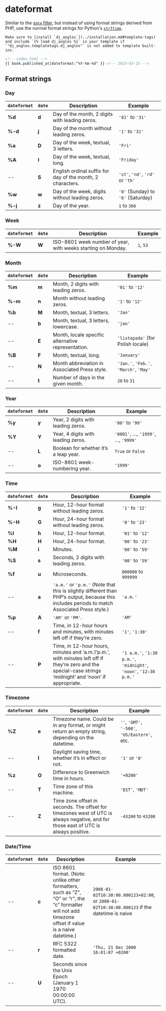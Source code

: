 # dateformat

Similar to the [`date` filter](https://docs.djangoproject.com/en/stable/ref/templates/builtins/#date), but instead of using format strings derived from PHP, use the normal format strings for Python's [`strftime`](https://strftime.org).

```{note}
Make sure to [install `dj_angles`](../installation.md#template-tags) and include `{% load dj_angles %}` in your template if `"dj_angles.templatetags.dj_angles"` is not added to template built-ins.
```

```html
<!-- index.html -->
{{ book.published_at|dateformat:"%Y-%m-%d" }} <!-- 2023-03-15 -->
```

## Format strings

### Day

| `dateformat` | `date` | Description                                                                 | Example                      |
|-------------|-----------------------|-----------------------------------------------------------------------------|-------------------------------------|
| **%d** | **d**            | Day of the month, 2 digits with leading zeros.                             | `'01'` to `'31'`                   |
| **%-d** | **j**            | Day of the month without leading zeros.                                    | `'1'` to `'31'`                    |
| **%a** | **D**            | Day of the week, textual, 3 letters.                                       | `'Fri'`                             |
| **%A** | **l**            | Day of the week, textual, long.                                           | `'Friday'`                          |
| -- | **S**            | English ordinal suffix for day of the month, 2 characters.                 | `'st'`, `'nd'`, `'rd'` or `'th'`   |
| **%w** | **w**            | Day of the week, digits without leading zeros.                             | `'0'` (Sunday) to `'6'` (Saturday) |
| **%-j** | **z**            | Day of the year.                                                           | `1` to `366`                        |

### Week

| `dateformat` | `date` | Description                                                                 | Example                      |
|-------------|-----------------------|-----------------------------------------------------------------------------|-------------------------------------|
| **%-W** | **W**            | ISO-8601 week number of year, with weeks starting on Monday.              | `1`, `53`                           |

### Month

| `dateformat` | `date` | Description                                                                 | Example                      |
|-------------|-----------------------|-----------------------------------------------------------------------------|-------------------------------------|
| **%m** | **m**            | Month, 2 digits with leading zeros.                                        | `'01'` to `'12'`                   |
| **%-m** | **n**            | Month without leading zeros.                                               | `'1'` to `'12'`                    |
| **%b** | **M**            | Month, textual, 3 letters.                                                | `'Jan'`                             |
| -- | **b**            | Month, textual, 3 letters, lowercase.                                     | `'jan'`                             |
| -- | **E**            | Month, locale specific alternative representation.                         | `'listopada'` (for Polish locale)  |
| **%B** | **F**            | Month, textual, long.                                                     | `'January'`                         |
| -- | **N**            | Month abbreviation in Associated Press style.                              | `'Jan.'`, `'Feb.'`, `'March'`, `'May'` |
| -- | **t**            | Number of days in the given month.                                         | `28` to `31`                        |

### Year

| `dateformat` | `date` | Description                                                                 | Example                      |
|-------------|-----------------------|-----------------------------------------------------------------------------|-------------------------------------|
| **%y** | **y**            | Year, 2 digits with leading zeros.                                         | `'00'` to `'99'`                   |
| **%Y** | **Y**            | Year, 4 digits with leading zeros.                                         | `'0001'`, …, `'1999'`, …, `'9999'` |
| -- | **L**            | Boolean for whether it’s a leap year.                                      | `True` or `False`                  |
| -- | **o**            | ISO-8601 week-numbering year.                                             | `'1999'`                            |

### Time

| `dateformat` | `date` | Description                                                                 | Example                      |
|-------------|-----------------------|-----------------------------------------------------------------------------|-------------------------------------|
| **%-I** | **g**            | Hour, 12-hour format without leading zeros.                                | `'1'` to `'12'`                    |
| **%-H** | **G**            | Hour, 24-hour format without leading zeros.                                 | `'0'` to `'23'`                    |
| **%I** | **h**            | Hour, 12-hour format.                                                      | `'01'` to `'12'`                   |
| **%H** | **H**            | Hour, 24-hour format.                                                      | `'00'` to `'23'`                   |
| **%M** | **i**            | Minutes.                                                                    | `'00'` to `'59'`                   |
| **%S** | **s**            | Seconds, 2 digits with leading zeros.                                      | `'00'` to `'59'`                   |
| **%f** | **u**            | Microseconds.                                                               | `000000` to `999999`                |
| -- | **a**            | `'a.m.'` or `'p.m.'` (Note that this is slightly different than PHP’s output, because this includes periods to match Associated Press style.) | `'a.m.'` |
| **%p** | **A**            | `'AM'` or `'PM'`.                                                          | `'AM'`                              |
| -- | **f**            | Time, in 12-hour hours and minutes, with minutes left off if they’re zero. | `'1'`, `'1:30'`                    |
| -- | **P**            | Time, in 12-hour hours, minutes and ‘a.m.’/’p.m.’, with minutes left off if they’re zero and the special-case strings ‘midnight’ and ‘noon’ if appropriate. | `'1 a.m.'`, `'1:30 p.m.'`, `'midnight'`, `'noon'`, `'12:30 p.m.'` |

### Timezone

| `dateformat` | `date` | Description                                                                 | Example                      |
|-------------|-----------------------|-----------------------------------------------------------------------------|-------------------------------------|
| **%Z** | **e**            | Timezone name. Could be in any format, or might return an empty string, depending on the datetime. | `''`, `'GMT'`, `'-500'`, `'US/Eastern'`, etc. |
| -- | **I**            | Daylight saving time, whether it’s in effect or not.                      | `'1'` or `'0'`                     |
| **%z** | **O**            | Difference to Greenwich time in hours.                                     | `'+0200'`                           |
| -- | **T**            | Time zone of this machine.                                                 | `'EST'`, `'MDT'`                   |
| -- | **Z**            | Time zone offset in seconds. The offset for timezones west of UTC is always negative, and for those east of UTC is always positive. | `-43200` to `43200`                 |

### Date/Time

| `dateformat` | `date` | Description                                                                 | Example                      |
|-------------|-----------------------|-----------------------------------------------------------------------------|-------------------------------------|
| -- | **c**            | ISO 8601 format. (Note: unlike other formatters, such as “Z”, “O” or “r”, the “c” formatter will not add timezone offset if value is a naive datetime.) | `2008-01-02T10:30:00.000123+02:00`, or `2008-01-02T10:30:00.000123` if the datetime is naive |
| -- | **r**            | RFC 5322 formatted date.                                                   | `'Thu, 21 Dec 2000 16:01:07 +0200'` |
|-- | **U**            | Seconds since the Unix Epoch (January 1 1970 00:00:00 UTC).               |                                     |
